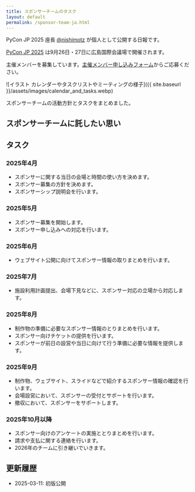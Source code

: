 ```yaml
---
title: スポンサーチームのタスク
layout: default
permalink: /sponsor-team-ja.html
---
```


PyCon JP 2025 座長 [@nishimotz](https://d.nishimotz.com/aboutme) が個人として公開する日報です。

[PyCon JP 2025](https://2025.pycon.jp/) は9月26日・27日に広島国際会議場で開催されます。

主催メンバーを募集しています。[主催メンバー申し込みフォーム](https://forms.gle/7irqYKhZVj7AY7LfA)からご応募ください。

<div class="image-center">
![イラスト カレンダーやタスクリストやミーティングの様子]({{ site.baseurl }}/assets/images/calendar_and_tasks.webp)
</div>

スポンサーチームの活動方針とタスクをまとめました。

## スポンサーチームに託したい思い

## タスク

### 2025年4月

- スポンサーに関する当日の会場と時間の使い方を決めます。
- スボンサー募集の方針を決めます。
- スポンサーシップ説明会を行います。

### 2025年5月

- スポンサー募集を開始します。
- スポンサー申し込みへの対応を行います。

### 2025年6月

- ウェブサイト公開に向けてスポンサー情報の取りまとめを行います。

### 2025年7月

- 施設利用計画提出、会場下見などに、スポンサー対応の立場から対応します。

### 2025年8月

- 制作物の準備に必要なスポンサー情報のとりまとめを行います。
- スポンサー向けチケットの提供を行います。
- スポンサーが前日の設営や当日に向けて行う準備に必要な情報を提供します。

### 2025年9月

- 制作物、ウェブサイト、スライドなどで紹介するスポンサー情報の確認を行います。
- 会場設営において、スポンサーの受付とサポートを行います。
- 撤収において、スポンサーをサポートします。

### 2025年10月以降

- スポンサー向けのアンケートの実施ととりまとめを行います。
- 請求や支払に関する連絡を行います。
- 2026年のチームに引き継いでいきます。

## 更新履歴

- 2025-03-11: 初版公開
